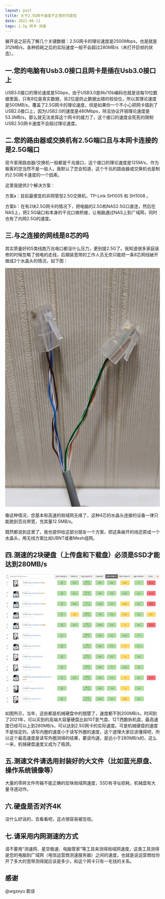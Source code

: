 ```yaml
---
layout: post
title: 关于2.5G网卡速度不正常的可能性
date: 2021-06-11
tags: 2.5g 网卡 测速
---
```



展开说之前先了解几个关键数据：2.5G网卡的理论速度是2500Mbps，也是就是312MB/s，各种损耗之后的实际速度一般不会超过280MB/s（未打开巨帧的状态）。

## 一.您的电脑有Usb3.0接口且网卡是插在Usb3.0接口上

USB3.0接口的理论速度是5Gbps，由于USB3.0是8b/10b编码也就是说每10位数据里面，只有8位是真实数据，另2位是防止数据出错的校验位，所以其理论速度是500MB/s，覆盖了2.5G网卡的理论速度，但是如果你一个不小心把网卡插到了USB2.0接口上，因为USB2.0的速度是480Mbps，除去协议开销理论速度是53.3MB/s，那么就无法发挥这个网卡的威力了，这个接口的速度会死死的限制USB2.5G网卡速度不会超过理论速度。

## 二.您的路由器或交换机有2.5G端口且与本网卡连接的是2.5G端口

现今家用路由器/交换机一般都是千兆接口，这个接口的理论速度是125M/s，作为极客的您当然不是一般人，我默认了您会知道，这个千兆的路由器或交换机也是制约2.5G网卡速度的一个因素。

这里我提供2个解决方案：

方案a：目前最便宜的非网管型2.5G交换机，TP-Link SH1005 和 SH1008 。

方案b：在有2块2.5G网卡的情况下，把电脑的2.5G和NAS2.5G口直连，然后在NAS上，把2.5G端口和本身的千兆口做桥接，让电脑通过NAS上到广域网，同时也有了内网2.5G的速度。

## 三.与之连接的网线是8芯的吗

其实质量好的5类线跑万兆电口都没什么压力，更别提2.5G了。我知道很多家庭装修的时候忽略了弱电的走线，后期装宽带的工作人员无奈只能把一条8芯网线破开做成2个水晶头的情况，如下图：

![shuijingtou.jpg](/images/posts/networkcard/shuijingtou.jpg)

像这种情况，您基本和高速的局域网无缘了，这种4芯的水晶头连接的设备一律只能跑到百兆带宽，充其量12.5MB/s。

既然都说到这里了，我也提供给这部分朋友一个方案，把这条破开的线还原成一个水晶头，用无线方案比如UBNT或者Mesh组网。

## 四.测速的2块硬盘（上传盘和下载盘）必须是SSD才能达到280MB/s

![harddiskspeed.png](/images/posts/networkcard/harddiskspeed.png)

如图所示，当年，这些都是机械硬盘中的翘楚了，速度都不到200MB/s，时间到了2021年，可以买到的高端大容量硬盘比如10T氦气盘、12T西数拆机盘，最高速度已经可以上到280MB/s，可以达到2.5G网卡的实际速度。可是机械硬盘的速度不是恒定的，读写内圈的速度小于读写外圈的速度，这个道理大家应该懂得吧，所以这个最高速度是读写外圈测得的结果，要说均速，是远小于280MB/s的，这么一来，机械硬盘速度又成为了瓶颈。

## 五.测速文件请选用封装好的大文件（比如蓝光原盘、操作系统镜像等）

大量的零碎文件传输不能正确的反映局域网速度，SSD有寻址损耗，机械盘有大量寻道动作。

## 六.硬盘是否对齐4K

没什么好说的，去看看吧，这点很容易被忽视。

## 七.请采用内网测速的方式

请不要用“测速网、星空极速、电脑管家”等工具来测得局域网速度，这类工具测得是您的电脑到广域网（电信运营商测速服务器）之间的速度，也就是说运营商给你开了多大的宽带测得就应该是多少，和这个网卡只有一毛钱的关系。

## 感谢
@wgzeyu 勘误
